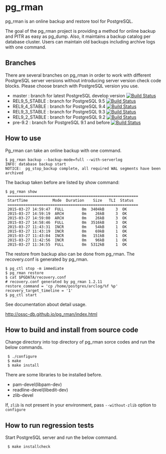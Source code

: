 pg_rman
=======
pg_rman is an online backup and restore tool for PostgreSQL.

The goal of the pg_rman project is providing a method for
online backup and PITR as easy as pg_dump. Also, it maintains
a backup catalog per database cluster. Users can maintain old
backups including archive logs with one command.

Branches
--------
There are several branches on pg_rman in order to work with
different PostgreSQL server versions without introducing
server version check code blocks.
Please choose branch with PostgreSQL version you use.

* master : branch for latest PostgreSQL develop version [![Build Status](https://travis-ci.org/ossc-db/pg_rman.svg?branch=master)](https://travis-ci.org/ossc-db/pg_rman)
* REL9_5_STABLE : branch for PostgreSQL 9.5 [![Build Status](https://travis-ci.org/ossc-db/pg_rman.svg?branch=REL9_5_STABLE)](https://travis-ci.org/ossc-db/pg_rman)
* REL9_4_STABLE : branch for PostgreSQL 9.4 [![Build Status](https://travis-ci.org/ossc-db/pg_rman.svg?branch=REL9_4_STABLE)](https://travis-ci.org/ossc-db/pg_rman)
* REL9_3_STABLE : branch for PostgreSQL 9.3 [![Build Status](https://travis-ci.org/ossc-db/pg_rman.svg?branch=REL9_3_STABLE)](https://travis-ci.org/ossc-db/pg_rman)
* REL9_2_STABLE : branch for PostgreSQL 9.2 [![Build Status](https://travis-ci.org/ossc-db/pg_rman.svg?branch=REL9_2_STABLE)](https://travis-ci.org/ossc-db/pg_rman)
* pre-9.2 : branch for PostgreSQL 9.1 and before [![Build Status](https://travis-ci.org/ossc-db/pg_rman.svg?branch=pre-9.2)](https://travis-ci.org/ossc-db/pg_rman)

How to use
----------
Pg_rman can take an online backup with one command.

````
$ pg_rman backup --backup-mode=full --with-serverlog
INFO: database backup start
NOTICE:  pg_stop_backup complete, all required WAL segments have been archived
````

The backup taken before are listed by show command:

````
$ pg_rman show
 ==========================================================
 StartTime           Mode  Duration    Size   TLI  Status
 ==========================================================
 2015-03-27 14:59:47  FULL        0m  3404kB     3  OK
 2015-03-27 14:59:19  ARCH        0m    26kB     3  OK
 2015-03-27 14:59:00  ARCH        0m    26kB     3  OK
 2015-03-27 14:58:46  FULL        0m  3516kB     3  OK
 2015-03-27 11:43:31  INCR        0m    54kB     1  OK
 2015-03-27 11:43:19  INCR        0m    69kB     1  OK
 2015-03-27 11:43:04  INCR        0m   151kB     1  OK
 2015-03-27 11:42:56  INCR        0m    96kB     1  OK
 2015-03-27 11:34:55  FULL        0m  5312kB     1  OK
````

The restore from backup also can be done from pg_rman.
The recovery.conf is generated by pg_rman.

````
$ pg_ctl stop -m immediate
$ pg_rman restore
$ cat $PGDATA/recovery.conf
# recovery.conf generated by pg_rman 1.2.11
restore_command = 'cp /home/postgres/arclog/%f %p'
recovery_target_timeline = '1'
$ pg_ctl start
````

See documentation about detail usage.

http://ossc-db.github.io/pg_rman/index.html



How to build and install from source code
-----------------------------------------
Change directory into top directory of pg_rman sorce codes and
run the below commands.


````
 $ ./configure
 $ make
 $ make install
````

There are some libraries to be installed before.

* pam-devel(libpam-dev)
* readline-devel(libedit-dev)
* zlib-devel

If, `zlib` is not present in your environment, pass `--without-zlib` option to `configure`


How to run regression tests
---------------------------
Start PostgreSQL server and run the below command.

````
 $ make installcheck
````
